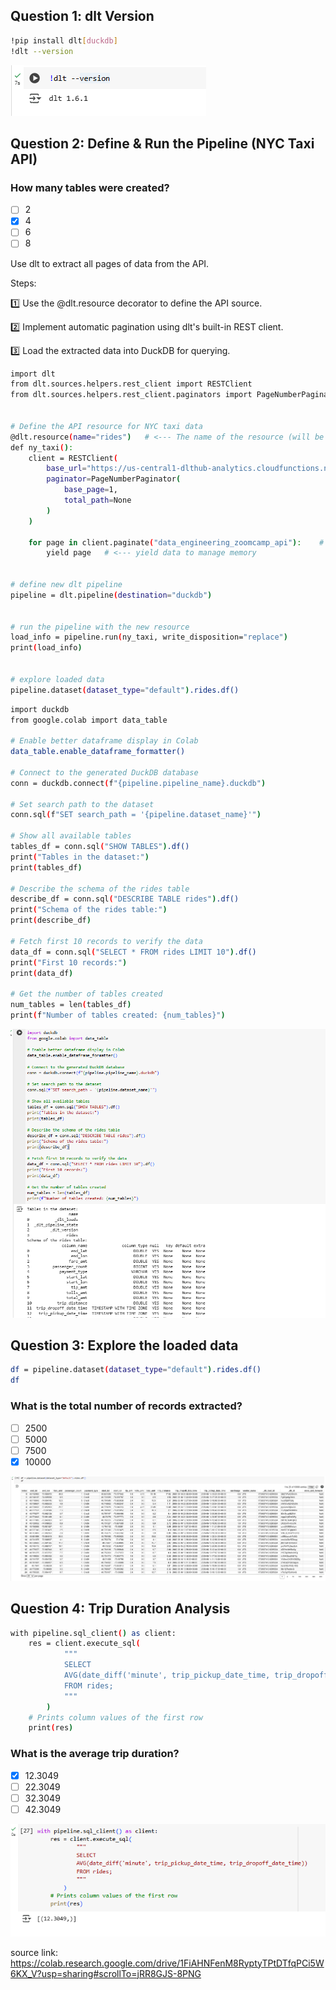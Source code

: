 ## Question 1: dlt Version

```bash
!pip install dlt[duckdb]
!dlt --version
```

![alt text](https://github.com/Yaxin12/Data_Engineer/blob/main/Workshop%201_Ingestion%20with%20dlt/image/1.png)

## Question 2: Define & Run the Pipeline (NYC Taxi API)

### How many tables were created?
- [ ] 2
- [x] 4
- [ ] 6
- [ ] 8

Use dlt to extract all pages of data from the API.

Steps:

1️⃣ Use the @dlt.resource decorator to define the API source.

2️⃣ Implement automatic pagination using dlt's built-in REST client.

3️⃣ Load the extracted data into DuckDB for querying.

```bash
import dlt
from dlt.sources.helpers.rest_client import RESTClient
from dlt.sources.helpers.rest_client.paginators import PageNumberPaginator


# Define the API resource for NYC taxi data
@dlt.resource(name="rides")   # <--- The name of the resource (will be used as the table name)
def ny_taxi():
    client = RESTClient(
        base_url="https://us-central1-dlthub-analytics.cloudfunctions.net/data_engineering_zoomcamp_api",
        paginator=PageNumberPaginator(
            base_page=1,
            total_path=None
        )
    )

    for page in client.paginate("data_engineering_zoomcamp_api"):    # <--- API endpoint for retrieving taxi ride data
        yield page   # <--- yield data to manage memory


# define new dlt pipeline
pipeline = dlt.pipeline(destination="duckdb")


# run the pipeline with the new resource
load_info = pipeline.run(ny_taxi, write_disposition="replace")
print(load_info)


# explore loaded data
pipeline.dataset(dataset_type="default").rides.df()
```

```bash
import duckdb
from google.colab import data_table

# Enable better dataframe display in Colab
data_table.enable_dataframe_formatter()

# Connect to the generated DuckDB database
conn = duckdb.connect(f"{pipeline.pipeline_name}.duckdb")

# Set search path to the dataset
conn.sql(f"SET search_path = '{pipeline.dataset_name}'")

# Show all available tables
tables_df = conn.sql("SHOW TABLES").df()
print("Tables in the dataset:")
print(tables_df)

# Describe the schema of the rides table
describe_df = conn.sql("DESCRIBE TABLE rides").df()
print("Schema of the rides table:")
print(describe_df)

# Fetch first 10 records to verify the data
data_df = conn.sql("SELECT * FROM rides LIMIT 10").df()
print("First 10 records:")
print(data_df)

# Get the number of tables created
num_tables = len(tables_df)
print(f"Number of tables created: {num_tables}")
```
![alt text](https://github.com/Yaxin12/Data_Engineer/blob/main/Workshop%201_Ingestion%20with%20dlt/image/2.png)


## Question 3: Explore the loaded data

```bash
df = pipeline.dataset(dataset_type="default").rides.df()
df
```
### What is the total number of records extracted?

- [ ] 2500
- [ ] 5000
- [ ] 7500
- [x] 10000

![alt text](https://github.com/Yaxin12/Data_Engineer/blob/main/Workshop%201_Ingestion%20with%20dlt/image/3.png)

## Question 4: Trip Duration Analysis

```bash
with pipeline.sql_client() as client:
    res = client.execute_sql(
            """
            SELECT
            AVG(date_diff('minute', trip_pickup_date_time, trip_dropoff_date_time))
            FROM rides;
            """
        )
    # Prints column values of the first row
    print(res)
```
### What is the average trip duration?

- [x] 12.3049
- [ ] 22.3049
- [ ] 32.3049
- [ ] 42.3049

![alt text](https://github.com/Yaxin12/Data_Engineer/blob/main/Workshop%201_Ingestion%20with%20dlt/image/4.png)

source link: https://colab.research.google.com/drive/1FiAHNFenM8RyptyTPtDTfqPCi5W6KX_V?usp=sharing#scrollTo=jRR8GJS-8PNG